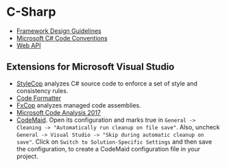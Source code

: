 # C-Sharp

* [Framework Design Guidelines](https://docs.microsoft.com/en-us/dotnet/standard/design-guidelines/)
* [Microsoft C# Code Conventions](https://docs.microsoft.com/en-us/dotnet/csharp/programming-guide/inside-a-program/coding-conventions)
* [Web API](https://docs.microsoft.com/en-us/aspnet/web-api/)

## Extensions for Microsoft Visual Studio

* [StyleCop](https://github.com/StyleCop/StyleCop) analyzes C# source code to
  enforce a set of style and consistency rules.
* [Code Formatter](https://marketplace.visualstudio.com/items?itemName=vs-publisher-599079.CodeFormatter)
* [FxCop](<https://msdn.microsoft.com/en-us/library/bb429476(VS.80).aspx>)
  analyzes managed code assemblies.
* [Microsoft Code Analysis 2017](https://marketplace.visualstudio.com/items?itemName=VisualStudioPlatformTeam.MicrosoftCodeAnalysis2017)
* [CodeMaid](https://marketplace.visualstudio.com/items?itemName=SteveCadwallader.CodeMaid).
  Open its configuration and marks true in
  `General -> Cleaning -> "Automatically run cleanup on file save"`.
  Also, uncheck `General -> Visual Studio -> "Skip during automatic cleanup on save"`.
  Click on `Switch to Solution-Specific Settings` and then save the configuration,
  to create a CodeMaid configuration file in your project.
